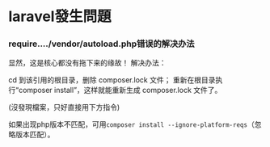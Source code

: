 # laravel發生問題


### require..../vendor/autoload.php错误的解决办法

显然，这是核心都没有拖下来的缘故！
解决办法：

 cd 到该引用的根目录，删除 composer.lock 文件；
 重新在根目录执行“composer install”，这样就能重新生成 composer.lock 文件了。

(沒發現檔案，只好直接用下方指令)

如果出现php版本不匹配，可用`composer install --ignore-platform-reqs`（忽略版本匹配）。
